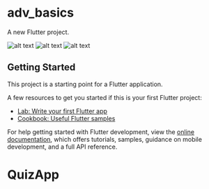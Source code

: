 # adv_basics

A new Flutter project.

![alt text]("./assets/images/img1.png")
![alt text]("./assets/images/img2.png")
![alt text]("./assets/images/img3.png")

## Getting Started

This project is a starting point for a Flutter application.

A few resources to get you started if this is your first Flutter project:

- [Lab: Write your first Flutter app](https://docs.flutter.dev/get-started/codelab)
- [Cookbook: Useful Flutter samples](https://docs.flutter.dev/cookbook)

For help getting started with Flutter development, view the
[online documentation](https://docs.flutter.dev/), which offers tutorials,
samples, guidance on mobile development, and a full API reference.

# QuizApp
